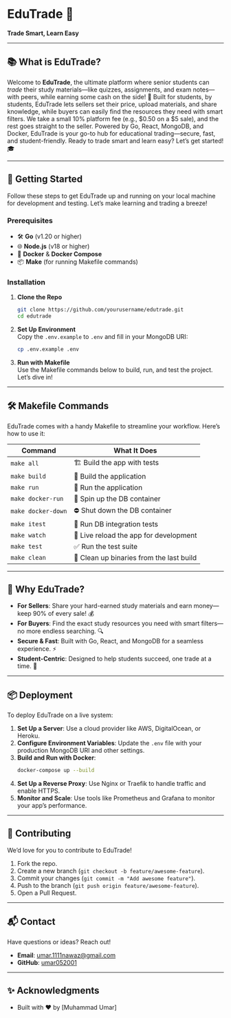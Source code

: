 # EduTrade 🚀  
**Trade Smart, Learn Easy**  

---

## 📚 What is EduTrade?  
Welcome to **EduTrade**, the ultimate platform where senior students can *trade* their study materials—like quizzes, assignments, and exam notes—with peers, while earning some cash on the side! 💸 Built for students, by students, EduTrade lets sellers set their price, upload materials, and share knowledge, while buyers can easily find the resources they need with smart filters. We take a small 10% platform fee (e.g., $0.50 on a $5 sale), and the rest goes straight to the seller. Powered by Go, React, MongoDB, and Docker, EduTrade is your go-to hub for educational trading—secure, fast, and student-friendly. Ready to trade smart and learn easy? Let’s get started! 🎓

---

## 🚀 Getting Started  
Follow these steps to get EduTrade up and running on your local machine for development and testing. Let’s make learning and trading a breeze!  

### Prerequisites  
- 🛠️ **Go** (v1.20 or higher)  
- 🌐 **Node.js** (v18 or higher)  
- 🐳 **Docker** & **Docker Compose**  
- 📦 **Make** (for running Makefile commands)  

### Installation  
1. **Clone the Repo**  
   ```bash
   git clone https://github.com/yourusername/edutrade.git
   cd edutrade
   ```

2. **Set Up Environment**  
   Copy the `.env.example` to `.env` and fill in your MongoDB URI:  
   ```bash
   cp .env.example .env
   ```

3. **Run with Makefile**  
   Use the Makefile commands below to build, run, and test the project. Let’s dive in!  

---

## 🛠️ Makefile Commands  
EduTrade comes with a handy Makefile to streamline your workflow. Here’s how to use it:  

| **Command**         | **What It Does**                          |  
|---------------------|-------------------------------------------|  
| `make all`          | 🏗️ Build the app with tests             |  
| `make build`        | 🔨 Build the application                |  
| `make run`          | 🚀 Run the application                  |  
| `make docker-run`   | 🐳 Spin up the DB container             |  
| `make docker-down`  | ⛔ Shut down the DB container           |  
| `make itest`        | 🧪 Run DB integration tests             |  
| `make watch`        | 🔄 Live reload the app for development  |  
| `make test`         | ✅ Run the test suite                   |  
| `make clean`        | 🧹 Clean up binaries from the last build|  

---

## 🌟 Why EduTrade?  
- **For Sellers**: Share your hard-earned study materials and earn money—keep 90% of every sale! 💰  
- **For Buyers**: Find the exact study resources you need with smart filters—no more endless searching. 🔍  
- **Secure & Fast**: Built with Go, React, and MongoDB for a seamless experience. ⚡  
- **Student-Centric**: Designed to help students succeed, one trade at a time. 🎒  

---

## 📦 Deployment  
To deploy EduTrade on a live system:  
1. **Set Up a Server**: Use a cloud provider like AWS, DigitalOcean, or Heroku.  
2. **Configure Environment Variables**: Update the `.env` file with your production MongoDB URI and other settings.  
3. **Build and Run with Docker**:  
   ```bash
   docker-compose up --build
   ```  
4. **Set Up a Reverse Proxy**: Use Nginx or Traefik to handle traffic and enable HTTPS.  
5. **Monitor and Scale**: Use tools like Prometheus and Grafana to monitor your app’s performance.  

---

## 🤝 Contributing  
We’d love for you to contribute to EduTrade!  
1. Fork the repo.  
2. Create a new branch (`git checkout -b feature/awesome-feature`).  
3. Commit your changes (`git commit -m "Add awesome feature"`).  
4. Push to the branch (`git push origin feature/awesome-feature`).  
5. Open a Pull Request.  

---

## 📬 Contact  
Have questions or ideas? Reach out!  
- **Email**: umar.1111nawaz@gmail.com 
- **GitHub**: [umar052001](https://github.com/umar052001)  

---

## ✨ Acknowledgments  
- Built with ❤️ by [Muhammad Umar]    
